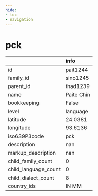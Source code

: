 ```yaml
---
hide:
- toc
- navigation
---
```

# pck
|                      | info       |
|:---------------------|:-----------|
| id                   | pait1244   |
| family_id            | sino1245   |
| parent_id            | thad1239   |
| name                 | Paite Chin |
| bookkeeping          | False      |
| level                | language   |
| latitude             | 24.0381    |
| longitude            | 93.6136    |
| iso639P3code         | pck        |
| description          | nan        |
| markup_description   | nan        |
| child_family_count   | 0          |
| child_language_count | 0          |
| child_dialect_count  | 8          |
| country_ids          | IN MM      |